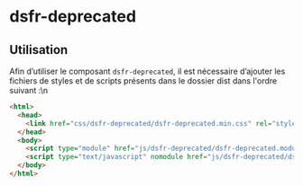 # dsfr-deprecated

## Utilisation
Afin d’utiliser le composant `dsfr-deprecated`, il est nécessaire d’ajouter les fichiers de styles et de scripts présents dans le dossier dist dans l'ordre suivant :\n
```html
<html>
  <head>
    <link href="css/dsfr-deprecated/dsfr-deprecated.min.css" rel="stylesheet">
  </head>
  <body>
    <script type="module" href="js/dsfr-deprecated/dsfr-deprecated.module.min.js" ></script>
    <script type="text/javascript" nomodule href="js/dsfr-deprecated/dsfr-deprecated.nomodule.min.js" ></script>
  </body>
</html>
```